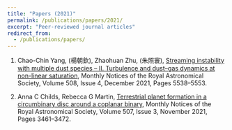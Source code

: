 ```yaml
---
title: "Papers (2021)"
permalink: /publications/papers/2021/
excerpt: "Peer-reviewed journal articles"
redirect_from:
  - /publications/papers/
---
```

1. Chao-Chin Yang, (楊朝欽), Zhaohuan Zhu, (朱照寰),
[Streaming instability with multiple dust species – II. Turbulence and dust–gas dynamics at non-linear saturation](https://doi.org/10.1093/mnras/stab2959),
Monthly Notices of the Royal Astronomical Society, Volume 508, Issue 4, December 2021, Pages 5538–5553.

1. Anna C Childs, Rebecca G Martin,
[Terrestrial planet formation in a circumbinary disc around a coplanar binary](https://doi.org/10.1093/mnras/stab2419),
Monthly Notices of the Royal Astronomical Society, Volume 507, Issue 3, November 2021, Pages 3461–3472.
